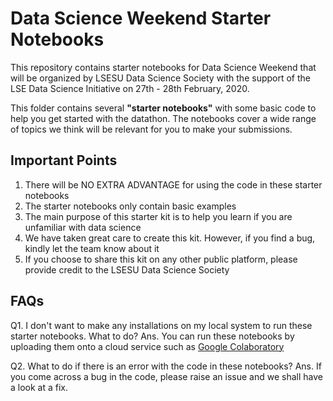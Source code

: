 # Data Science Weekend Starter Notebooks

This repository contains starter notebooks for Data Science Weekend that will be organized by LSESU Data Science Society with the support of the LSE Data Science Initiative on 27th - 28th February, 2020. 

This folder contains several **"starter notebooks"** with some basic code to help you get started with the datathon. The notebooks cover a wide range of topics we think will be relevant for you to make your submissions.

## Important Points

1. There will be NO EXTRA ADVANTAGE for using the code in these starter notebooks
2. The starter notebooks only contain basic examples
3. The main purpose of this starter kit is to help you learn if you are unfamiliar with data science
4. We have taken great care to create this kit. However, if you find a bug, kindly let the team know about it
5. If you choose to share this kit on any other public platform, please provide credit to the LSESU Data Science Society

## FAQs

Q1. I don't want to make any installations on my local system to run these starter notebooks. What to do?
Ans. You can run these notebooks by uploading them onto a cloud service such as [Google Colaboratory](https://colab.research.google.com/)

Q2. What to do if there is an error with the code in these notebooks?
Ans. If you come across a bug in the code, please raise an issue and we shall have a look at a fix.
